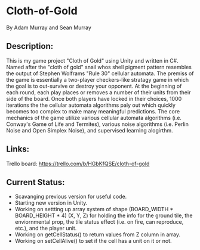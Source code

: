 # Cloth-of-Gold
By Adam Murray and Sean Murray

## Description:
This is my game project "Cloth of Gold" using Unity and written in C#. Named after the "cloth of gold" snail whos shell pigment pattern resembles the output of Stephen Wolframs "Rule 30" cellular automata. The premiss of the game is essentially a two-player checkers-like stratagy game in which the goal is to out-survive or destroy your opponent. At the beginning of each round, each play places or removes a number of their units from their side of the board. Once both players have locked in their choices, 1000 iterations the the cellular automata algorithms paly out which quickly becomes too complex to make many meaningful predictions. The core mechanics of the game utilize various cellular automata algorithms (i.e. Conway's Game of Life and Termites), various noise algorithms (i.e. Perlin Noise and Open Simplex Noise), and supervised learning alogirthm.

## Links:
Trello board: https://trello.com/b/HGbKfQSE/cloth-of-gold

## Current Status:
- Scavanging previous version for useful code.
- Starting new version in Unity.
- Working on settting up array system of shape (BOARD_WIDTH * BOARD_HEIGHT * 4) (X, Y, Z) for holding the info for the ground tile, the enviornmental prop, the tile status effect (i.e. on fire, can reproduce, etc.), and the player unit.
- Working on getCellStatus() to return values from Z column in array.
- Working on setCellAlive() to set if the cell has a unit on it or not.

